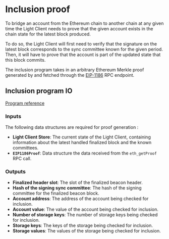 # Inclusion proof

To bridge an account from the Ethereum chain to another chain at any given time the Light Client 
needs to prove that the given account exists in the chain state for the latest
block produced.

To do so, the Light Client will first need to verify that the signature on the latest block corresponds to the sync committee
known for the given period. Then, it will have to prove that the account is part of the updated state that this
block commits.

The inclusion program takes in an arbitrary Ethereum Merkle proof generated by and
fetched through the [EIP-1186](https://eips.ethereum.org/EIPS/eip-1186) RPC endpoint.

## Inclusion program IO

[Program reference](https://github.com/argumentcomputer/zk-light-clients/blob/dev/ethereum/programs/inclusion/src/main.rs)

### Inputs

The following data structures are required for proof generation :

- **Light Client Store**: The current state of the Light Client, containing information about the latest handled finalized block and the known committees.
- **`EIP1186Proof`**: Data structure the data received from the `eth_getProof` RPC call.
### Outputs

- **Finalized header slot**: The slot of the finalized beacon header.
- **Hash of the signing sync committee**: The hash of the signing committee for the finalized beacon block.
- **Account address**: The address of the account being checked for inclusion.
- **Account value**: The value of the account being checked for inclusion.
- **Number of storage keys**: The number of storage keys being checked for inclusion.
- **Storage keys**: The keys of the storage being checked for inclusion.
- **Storage values**: The values of the storage being checked for inclusion.